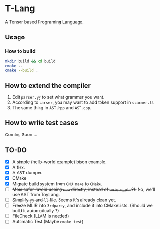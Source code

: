# T-Lang

A Tensor based Programing Language.

## Usage

### How to build

```bash
mkdir build && cd build
cmake ..
cmake --build .
```

## How to extend the compiler

1. Edit `parser.yy` to set what grammer you want.
2. According to `parser`, you may want to add token support in `scanner.ll`
3. The same thing in `AST.hpp` and `AST.cpp`.

## How to write test cases

Coming Soon ...

## TO-DO

- [x] A simple (hello-world example) bison example.
- [x] A flex.
- [x] A AST dumper.
- [x] CMake
- [x] Migrate build system from `GNU make` to `CMake`.
- [ ] ~~Mem safer (avoid useing `new` directly, instead of `unique_ptr`?).~~ No, we'll use AST from ToyLang.
- [ ] ~~Simplify `yy` and `ll` file.~~ Seems it's already clean yet.
- [ ] Freeze MLIR into `3rdparty`, and include it into CMakeLists. (Should we build it automatically ?)
- [ ] FileCheck (LLVM is needed)
- [ ] Automatic Test.(Maybe `cmake test`)
